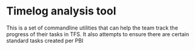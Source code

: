 Timelog analysis tool
=====================

This is a set of commandline utilities that can help the team track the progress of their tasks in TFS.
It also attempts to ensure there are certain standard tasks created per PBI 
